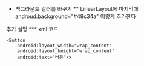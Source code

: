 * 백그라운드 컬러를 바꾸기
** LinearLayout에 마지막에 androud:background="#48c34a" 이렇게 추가한다

추가 설명
 *** xml 코드
 

<?xml version="1.0" encoding="UTF-8" ?>
<LinearLayout xmlns:android="http://schemas.android.com/apk/res/android"
    android:layout_width="match_parent"
    android:layout_height="match_parent"
    android:orientation="vertical"
    android:background="#48c34a">

    <Button
        android:layout_width="wrap_content"
        android:layout_height="wrap_content"
        android:text="버튼"/>
</LinearLayout>


